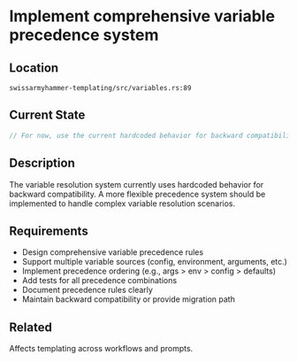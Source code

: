 # Implement comprehensive variable precedence system

## Location
`swissarmyhammer-templating/src/variables.rs:89`

## Current State
```rust
// For now, use the current hardcoded behavior for backward compatibility
```

## Description
The variable resolution system currently uses hardcoded behavior for backward compatibility. A more flexible precedence system should be implemented to handle complex variable resolution scenarios.

## Requirements
- Design comprehensive variable precedence rules
- Support multiple variable sources (config, environment, arguments, etc.)
- Implement precedence ordering (e.g., args > env > config > defaults)
- Add tests for all precedence combinations
- Document precedence rules clearly
- Maintain backward compatibility or provide migration path

## Related
Affects templating across workflows and prompts.